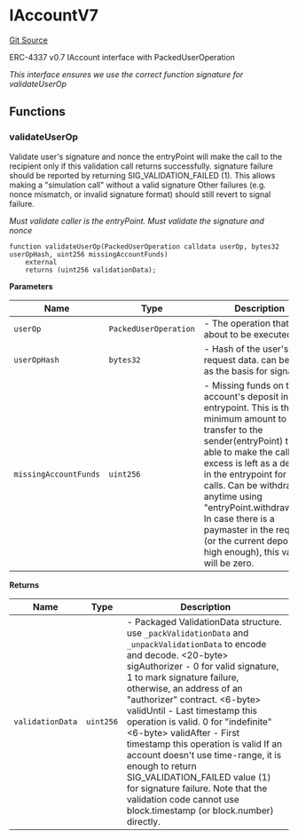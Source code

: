 # IAccountV7
[Git Source](https://github.com/capsign/protocol/blob/dfa6820124c5610a6bfa06329447dbae7c24bc0a/src/interfaces/IAccountV7.sol)

ERC-4337 v0.7 IAccount interface with PackedUserOperation

*This interface ensures we use the correct function signature for validateUserOp*


## Functions
### validateUserOp

Validate user's signature and nonce
the entryPoint will make the call to the recipient only if this validation call returns successfully.
signature failure should be reported by returning SIG_VALIDATION_FAILED (1).
This allows making a "simulation call" without a valid signature
Other failures (e.g. nonce mismatch, or invalid signature format) should still revert to signal failure.

*Must validate caller is the entryPoint.
Must validate the signature and nonce*


```solidity
function validateUserOp(PackedUserOperation calldata userOp, bytes32 userOpHash, uint256 missingAccountFunds)
    external
    returns (uint256 validationData);
```
**Parameters**

|Name|Type|Description|
|----|----|-----------|
|`userOp`|`PackedUserOperation`|             - The operation that is about to be executed.|
|`userOpHash`|`bytes32`|         - Hash of the user's request data. can be used as the basis for signature.|
|`missingAccountFunds`|`uint256`|- Missing funds on the account's deposit in the entrypoint. This is the minimum amount to transfer to the sender(entryPoint) to be able to make the call. The excess is left as a deposit in the entrypoint for future calls. Can be withdrawn anytime using "entryPoint.withdrawTo()". In case there is a paymaster in the request (or the current deposit is high enough), this value will be zero.|

**Returns**

|Name|Type|Description|
|----|----|-----------|
|`validationData`|`uint256`|      - Packaged ValidationData structure. use `_packValidationData` and `_unpackValidationData` to encode and decode. <20-byte> sigAuthorizer - 0 for valid signature, 1 to mark signature failure, otherwise, an address of an "authorizer" contract. <6-byte> validUntil - Last timestamp this operation is valid. 0 for "indefinite" <6-byte> validAfter - First timestamp this operation is valid If an account doesn't use time-range, it is enough to return SIG_VALIDATION_FAILED value (1) for signature failure. Note that the validation code cannot use block.timestamp (or block.number) directly.|


